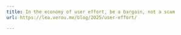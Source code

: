 ```yaml
---
title: In the economy of user effort, be a bargain, not a scam
url: https://lea.verou.me/blog/2025/user-effort/

---
```

